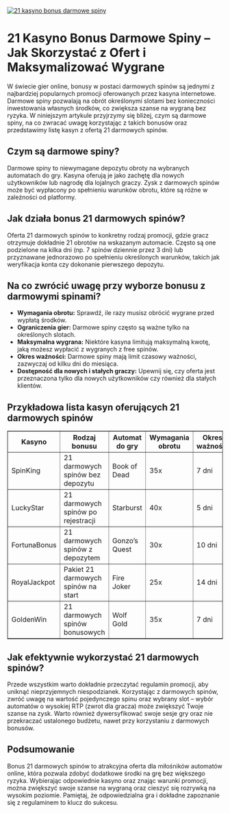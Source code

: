 [![21 kasyno bonus darmowe spiny](https://123-caf.pages.dev/gitsignup.png)](https://vrmoo.ru/Bt82HjjY)

<h1>21 Kasyno Bonus Darmowe Spiny – Jak Skorzystać z Ofert i Maksymalizować Wygrane</h1> <p>W świecie gier online, bonusy w postaci darmowych spinów są jednymi z najbardziej popularnych promocji oferowanych przez kasyna internetowe. Darmowe spiny pozwalają na obrót określonymi slotami bez konieczności inwestowania własnych środków, co zwiększa szanse na wygraną bez ryzyka. W niniejszym artykule przyjrzymy się bliżej, czym są darmowe spiny, na co zwracać uwagę korzystając z takich bonusów oraz przedstawimy listę kasyn z ofertą 21 darmowych spinów.</p>  <h2>Czym są darmowe spiny?</h2> <p>Darmowe spiny to niewymagane depozytu obroty na wybranych automatach do gry. Kasyna oferują je jako zachętę dla nowych użytkowników lub nagrodę dla lojalnych graczy. Zysk z darmowych spinów może być wypłacony po spełnieniu warunków obrotu, które są różne w zależności od platformy.</p>  <h2>Jak działa bonus 21 darmowych spinów?</h2> <p>Oferta 21 darmowych spinów to konkretny rodzaj promocji, gdzie gracz otrzymuje dokładnie 21 obrotów na wskazanym automacie. Często są one podzielone na kilka dni (np. 7 spinów dziennie przez 3 dni) lub przyznawane jednorazowo po spełnieniu określonych warunków, takich jak weryfikacja konta czy dokonanie pierwszego depozytu.</p>  <h2>Na co zwrócić uwagę przy wyborze bonusu z darmowymi spinami?</h2> <ul>   <li><strong>Wymagania obrotu:</strong> Sprawdź, ile razy musisz obrócić wygrane przed wypłatą środków.</li>   <li><strong>Ograniczenia gier:</strong> Darmowe spiny często są ważne tylko na określonych slotach.</li>   <li><strong>Maksymalna wygrana:</strong> Niektóre kasyna limitują maksymalną kwotę, jaką możesz wypłacić z wygranych z free spinów.</li>   <li><strong>Okres ważności:</strong> Darmowe spiny mają limit czasowy ważności, zazwyczaj od kilku dni do miesiąca.</li>   <li><strong>Dostępność dla nowych i stałych graczy:</strong> Upewnij się, czy oferta jest przeznaczona tylko dla nowych użytkowników czy również dla stałych klientów.</li> </ul>  <h2>Przykładowa lista kasyn oferujących 21 darmowych spinów</h2> <table border="1" cellpadding="8" cellspacing="0">   <thead>     <tr>       <th>Kasyno</th>       <th>Rodzaj bonusu</th>       <th>Automat do gry</th>       <th>Wymagania obrotu</th>       <th>Okres ważności</th>     </tr>   </thead>   <tbody>     <tr>       <td>SpinKing</td>       <td>21 darmowych spinów bez depozytu</td>       <td>Book of Dead</td>       <td>35x</td>       <td>7 dni</td>     </tr>     <tr>       <td>LuckyStar</td>       <td>21 darmowych spinów po rejestracji</td>       <td>Starburst</td>       <td>40x</td>       <td>5 dni</td>     </tr>     <tr>       <td>FortunaBonus</td>       <td>21 darmowych spinów z depozytem</td>       <td>Gonzo’s Quest</td>       <td>30x</td>       <td>10 dni</td>     </tr>     <tr>       <td>RoyalJackpot</td>       <td>Pakiet 21 darmowych spinów na start</td>       <td>Fire Joker</td>       <td>25x</td>       <td>14 dni</td>     </tr>     <tr>       <td>GoldenWin</td>       <td>21 darmowych spinów bonusowych</td>       <td>Wolf Gold</td>       <td>35x</td>       <td>7 dni</td>     </tr>   </tbody> </table>  <h2>Jak efektywnie wykorzystać 21 darmowych spinów?</h2> <p>Przede wszystkim warto dokładnie przeczytać regulamin promocji, aby uniknąć nieprzyjemnych niespodzianek. Korzystając z darmowych spinów, zwróć uwagę na wartość pojedynczego spinu oraz wybrany slot – wybór automatów o wysokiej RTP (zwrot dla gracza) może zwiększyć Twoje szanse na zysk. Warto również dywersyfikować swoje sesje gry oraz nie przekraczać ustalonego budżetu, nawet przy korzystaniu z darmowych bonusów.</p>  <h2>Podsumowanie</h2> <p>Bonus 21 darmowych spinów to atrakcyjna oferta dla miłośników automatów online, która pozwala zdobyć dodatkowe środki na grę bez większego ryzyka. Wybierając odpowiednie kasyno oraz znając warunki promocji, można zwiększyć swoje szanse na wygraną oraz cieszyć się rozrywką na wysokim poziomie. Pamiętaj, że odpowiedzialna gra i dokładne zapoznanie się z regulaminem to klucz do sukcesu.</p>